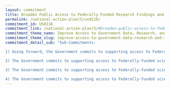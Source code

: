 ```yaml
---
layout: commitment
title: Broaden Public Access to Federally-Funded Research Findings and Data
permalink: /national-action-plan/5/us0116/
commitment_id: US0116
commitment_link: /national-action-plan/5/#broaden-public-access-to-federally-funded-research-findings-and-data
commitment_theme_name: Improve Access to Government Data, Research, and Information
commitment_theme_slug: improve-access-to-government-data-research-and-information
commitment_detail_sub: "Sub-Commitments:

1) Going forward, the Government commits to supporting access to Federally-funded science and data through several mechanisms, including through the National Science and Technol- ogy Council’s Subcommittee on Open Science;

2) The Government commits to supporting access to Federally-funded science and data… by permitting researchers to include publication and data sharing costs in their research budget proposals to Federal grant programs; 

3) The Government commits to supporting access to Federally-funded science and data… by launching programs aimed at awarding more grants to early-stage researchers as well as encouraging a diverse pool of award applicants;

4) The Government commits to supporting access to Federally-funded science and data… by exploring new incentive structures to recognize institutions and researchers who are supporting public access to data and research."
---
```


